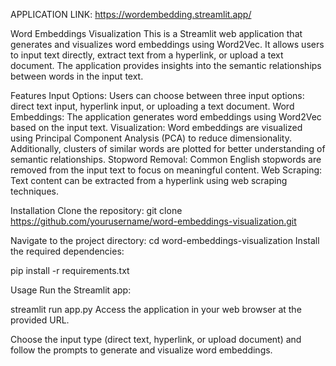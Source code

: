 APPLICATION LINK: https://wordembedding.streamlit.app/

Word Embeddings Visualization
This is a Streamlit web application that generates and visualizes word embeddings using Word2Vec. It allows users to input text directly, extract text from a hyperlink, or upload a text document. The application provides insights into the semantic relationships between words in the input text.

Features
Input Options: Users can choose between three input options: direct text input, hyperlink input, or uploading a text document.
Word Embeddings: The application generates word embeddings using Word2Vec based on the input text.
Visualization: Word embeddings are visualized using Principal Component Analysis (PCA) to reduce dimensionality. Additionally, clusters of similar words are plotted for better understanding of semantic relationships.
Stopword Removal: Common English stopwords are removed from the input text to focus on meaningful content.
Web Scraping: Text content can be extracted from a hyperlink using web scraping techniques.

Installation
Clone the repository:
git clone https://github.com/yourusername/word-embeddings-visualization.git

Navigate to the project directory:
cd word-embeddings-visualization
Install the required dependencies:

pip install -r requirements.txt

Usage
Run the Streamlit app:

streamlit run app.py
Access the application in your web browser at the provided URL.

Choose the input type (direct text, hyperlink, or upload document) and follow the prompts to generate and visualize word embeddings.

